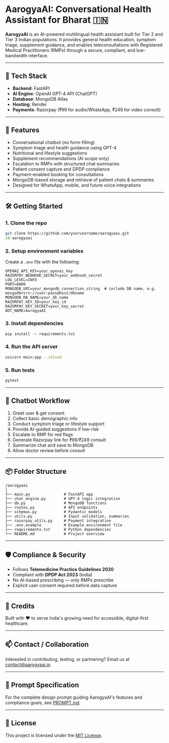 # AarogyaAI: Conversational Health Assistant for Bharat 🇮🇳

**AarogyaAI** is an AI-powered multilingual health assistant built for Tier 2 and Tier 3 Indian populations. It provides general health education, symptom triage, supplement guidance, and enables teleconsultations with Registered Medical Practitioners (RMPs) through a secure, compliant, and low-bandwidth interface.

---

## 🔧 Tech Stack
- **Backend**: FastAPI
- **AI Engine**: OpenAI GPT-4 API (ChatGPT)
- **Database**: MongoDB Atlas
- **Hosting**: Render
- **Payments**: Razorpay (₹99 for audio/WhatsApp, ₹249 for video consult)

---

## 🚀 Features
- Conversational chatbot (no form-filling)
- Symptom triage and health guidance using GPT-4
- Nutritional and lifestyle suggestions
- Supplement recommendations (AI scope only)
- Escalation to RMPs with structured chat summaries
- Patient consent capture and DPDP compliance
- Payment-enabled booking for consultations
- MongoDB-based storage and retrieval of patient chats & summaries
- Designed for WhatsApp, mobile, and future voice integrations

---

## 🛠️ Getting Started

### 1. Clone the repo
```bash
git clone https://github.com/yourusername/aarogyaai.git
cd aarogyaai
```

### 2. Setup environment variables
Create a `.env` file with the following:
```env
OPENAI_API_KEY=your_openai_key
RAZORPAY_WEBHOOK_SECRET=your_webhook_secret
LOG_LEVEL=INFO
PORT=8000
MONGODB_URI=your_mongodb_connection_string  # include DB name, e.g. mongodb+srv://user:pass@host/dbname
MONGODB_DB_NAME=your_db_name
RAZORPAY_KEY_ID=your_key_id
RAZORPAY_KEY_SECRET=your_key_secret
BOT_NAME=AarogyaAI
```

### 3. Install dependencies
```bash
pip install -r requirements.txt
```

### 4. Run the API server
```bash
uvicorn main:app --reload
```

### 5. Run tests
```bash
pytest
```

---

## 💬 Chatbot Workflow
1. Greet user & get consent
2. Collect basic demographic info
3. Conduct symptom triage or lifestyle support
4. Provide AI-guided suggestions if low-risk
5. Escalate to RMP for red flags
6. Generate Razorpay link for ₹99/₹249 consult
7. Summarize chat and save to MongoDB
8. Allow doctor review before consult

---

## 📦 Folder Structure
```
/aarogyaai
│
├── main.py               # FastAPI app
├── chat_engine.py        # GPT-4 logic integration
├── db.py                 # MongoDB functions
├── routes.py             # API endpoints
├── schemas.py            # Pydantic models
├── utils.py              # Input validation, summaries
├── razorpay_utils.py     # Payment integration
├── .env.example          # Example environment file
├── requirements.txt      # Python dependencies
└── README.md             # Project overview
```

---

## 🛡️ Compliance & Security
- Follows **Telemedicine Practice Guidelines 2020**
- Compliant with **DPDP Act 2023** (India)
- No AI-based prescribing — only RMPs prescribe
- Explicit user consent required before data capture

---

## 🙌 Credits
Built with ❤️ to serve India's growing need for accessible, digital-first healthcare.

---

## 📫 Contact / Collaboration
Interested in contributing, testing, or partnering?
Email us at [contact@aarogyaai.in](mailto:contact@aarogyaai.in)

---

## 📜 Prompt Specification
For the complete design prompt guiding AarogyaAI's features and compliance goals, see [PROMPT.md](PROMPT.md).

---

## 🏁 License
This project is licensed under the [MIT License](LICENSE).
